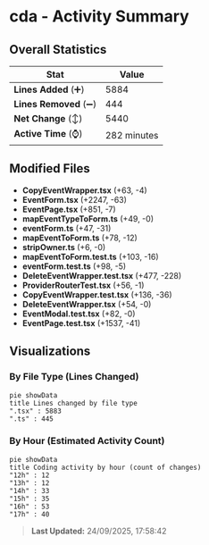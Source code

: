 # cda - Activity Summary 

## Overall Statistics

| Stat                   | Value                                                             |
| ---------------------- | ----------------------------------------------------------------- |
| **Lines Added** (➕)   | 5884                                          |
| **Lines Removed** (➖) | 444                                        |
| **Net Change** (↕)    | 5440                |
| **Active Time** (⌚)   | 282 minutes |


## Modified Files
- **CopyEventWrapper.tsx** (+63, -4)
- **EventForm.tsx** (+2247, -63)
- **EventPage.tsx** (+851, -7)
- **mapEventTypeToForm.ts** (+49, -0)
- **eventForm.ts** (+47, -31)
- **mapEventToForm.ts** (+78, -12)
- **stripOwner.ts** (+6, -0)
- **mapEventToForm.test.ts** (+103, -16)
- **eventForm.test.ts** (+98, -5)
- **DeleteEventWrapper.test.tsx** (+477, -228)
- **ProviderRouterTest.tsx** (+56, -1)
- **CopyEventWrapper.test.tsx** (+136, -36)
- **DeleteEventWrapper.tsx** (+54, -0)
- **EventModal.test.tsx** (+82, -0)
- **EventPage.test.tsx** (+1537, -41)

## Visualizations

### By File Type (Lines Changed)

```mermaid
pie showData
title Lines changed by file type
".tsx" : 5883
".ts" : 445
```

### By Hour (Estimated Activity Count)

```mermaid
pie showData
title Coding activity by hour (count of changes)
"12h" : 12
"13h" : 12
"14h" : 33
"15h" : 35
"16h" : 53
"17h" : 40
```


> **Last Updated:** 24/09/2025, 17:58:42